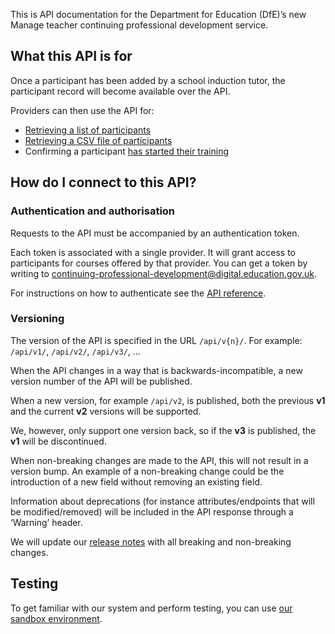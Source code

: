 This is API documentation for the Department for Education (DfE)’s new Manage teacher continuing professional development service.

## What this API is for

Once a participant has been added by a school induction tutor, the participant record will become available over the API.

Providers can then use the API for:

- [Retrieving a list of participants](/lead-providers/reference/#get-api-v1-participants)
- [Retrieving a CSV file of participants](/lead-providers/reference/#get-api-v1-participants-csv)
- Confirming a participant [has started their training](/lead-providers/reference/#post-api-v1-participant-declarations)

## How do I connect to this API?

### Authentication and authorisation

Requests to the API must be accompanied by an authentication token.

Each token is associated with a single provider. It will grant access to participants for courses offered by that provider. You can get a token by writing to [continuing-professional-development@digital.education.gov.uk](mailto:continuing-professional-development@digital.education.gov.uk).

For instructions on how to authenticate see the [API reference](/lead-providers/reference#authentication).

### Versioning

The version of the API is specified in the URL `/api/v{n}/`. For example: `/api/v1/`, `/api/v2/`, `/api/v3/`, ...

When the API changes in a way that is backwards-incompatible, a new version number of the API will be published.

When a new version, for example `/api/v2`, is published, both the previous **v1** and the current **v2** versions will be supported.

We, however, only support one version back, so if the **v3** is published, the **v1** will be discontinued.

When non-breaking changes are made to the API, this will not result in a version bump. An example of a non-breaking change could be the introduction of a new field without removing an existing field.

Information about deprecations (for instance attributes/endpoints that will be modified/removed) will be included in the API response through a ‘Warning’ header.

We will update our [release notes](/lead-providers/release-notes) with all breaking and non-breaking changes.

## Testing

To get familiar with our system and perform testing, you can use [our sandbox environment](https://ecf-sandbox.london.cloudapps.digital).
